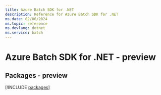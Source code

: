 ```yaml
---
title: Azure Batch SDK for .NET
description: Reference for Azure Batch SDK for .NET
ms.date: 02/06/2024
ms.topic: reference
ms.devlang: dotnet
ms.service: batch
---
```

# Azure Batch SDK for .NET - preview
## Packages - preview
[!INCLUDE [packages](batch-index.md)]